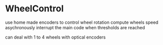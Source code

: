 # WheelControl
use home made encoders to control wheel rotation
compute wheels speed
asychronously interrupt the main code when thresholds are reached

can deal with 1 to 4 wheels with optical encoders

